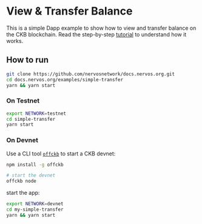 # View & Transfer Balance

This is a simple Dapp example to show how to view and transfer balance on the CKB blockchain. Read the step-by-step [tutorial](https://docs.nervos.org/docs/dapp-tutorials/transfer-ckb) to understand how it works.

## How to run

```sh
git clone https://github.com/nervosnetwork/docs.nervos.org.git
cd docs.nervos.org/examples/simple-transfer
yarn && yarn start
```

### On Testnet

```sh
export NETWORK=testnet
cd simple-transfer
yarn start 
```

### On Devnet

Use a CLI tool [`offckb`](https://github.com/RetricSu/offckb) to start a CKB devnet:

```sh
npm install -g offckb

# start the devnet
offckb node 
```

start the app:

```sh
export NETWORK=devnet
cd my-simple-transfer
yarn && yarn start
```

